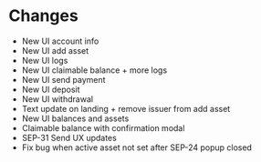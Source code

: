 <!-- TODO: remove once il-react-working is merged into master -->

# Changes

- New UI account info
- New UI add asset
- New UI logs
- New UI claimable balance + more logs
- New UI send payment
- New UI deposit
- New UI withdrawal
- Text update on landing + remove issuer from add asset
- New UI balances and assets
- Claimable balance with confirmation modal
- SEP-31 Send UX updates
- Fix bug when active asset not set after SEP-24 popup closed
